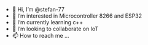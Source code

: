 - 👋 Hi, I’m @stefan-77
- 👀 I’m interested in Microcontroller 8266 and ESP32
- 🌱 I’m currently learning c++
- 💞️ I’m looking to collaborate on IoT
- 📫 How to reach me ...

<!---
stefan-77/stefan-77 is a ✨ special ✨ repository because its `README.md` (this file) appears on your GitHub profile.
You can click the Preview link to take a look at your changes.
--->

